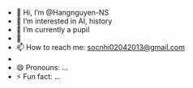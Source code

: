 - 👋 Hi, I’m @Hangnguyen-NS
- 👀 I’m interested in AI, history
- 🌱 I’m currently a pupil
- 💞️ 
- 📫 How to reach me: socnhi02042013@gmail.com
- 
- 😄 Pronouns: ...
- ⚡ Fun fact: ...

<!---
Hangnguyen-NS/Hangnguyen-NS is a ✨ special ✨ repository because its `README.md` (this file) appears on your GitHub profile.
You can click the Preview link to take a look at your changes.
--->
